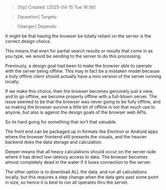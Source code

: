 
>[!tip] Created: [2025-04-15 Tue 16:56]

>[!question] Targets: 

>[!danger] Depends: 

It might be that having the browser be totally reliant on the server is the correct design choice.

This means that even for partial search results or results that come in as you type, we would be sending to the server to do this processing. 

Previously, a design goal had been to make the browser able to operate with the server being offline. This may in fact be a mistaken model because a truly offline client should actually have a mini version of the server running locally. 

If we make this choice, then the browser becomes genuinely just a view, and to go offline, we become properly offline with a full-blown server. The issue seemed to be that the browser was never going to be fully offline, and so making the browser survive a little bit of offline is not that much use to anyone, but also is against the design goals of the browser web APIs. 

So its hard going for something that isn't that valuable. 

The front end  can be packaged up in formats like Electron or Android apps where the browser frontend still presents the visuals, and the heavier backend does the data storage and calculation. 

Deeper means that all heavy calculations should occur on the server-side where it has direct low-latency access to data. The browser becomes almost completely dead in the water if it loses connection to the server. 

The other option is to download ALL the data, and run all calculations locally, but this requires a step change when the data gets past some point in size, so hence it is best to run all operates thru the server.